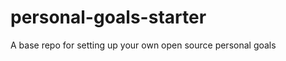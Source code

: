 personal-goals-starter
======================

A base repo for setting up your own open source personal goals
